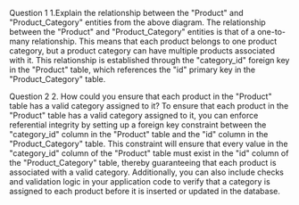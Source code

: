 Question 1
1.Explain the relationship between the "Product" and "Product_Category" entities from the above diagram.
The relationship between the "Product" and "Product_Category" entities is that of a one-to-many relationship. This means that each product belongs to one product category, but a product category can have multiple products associated with it. This relationship is established through the "category_id" foreign key in the "Product" table, which references the "id" primary key in the "Product_Category" table.

Question 2
2. How could you ensure that each product in the "Product" table has a valid category assigned to it?
To ensure that each product in the "Product" table has a valid category assigned to it, you can enforce referential integrity by setting up a foreign key constraint between the "category_id" column in the "Product" table and the "id" column in the "Product_Category" table. This constraint will ensure that every value in the "category_id" column of the "Product" table must exist in the "id" column of the "Product_Category" table, thereby guaranteeing that each product is associated with a valid category. Additionally, you can also include checks and validation logic in your application code to verify that a category is assigned to each product before it is inserted or updated in the database.

